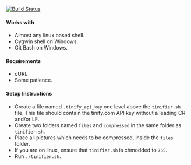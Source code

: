 [![Build Status](https://travis-ci.org/ameer1234567890/tinifier.svg?branch=master)](https://travis-ci.org/ameer1234567890/tinifier)

#### Works with
* Almost any linux based shell.
* Cygwin shell on Windows.
* Git Bash on Windows.

#### Requirements
* cURL
* Some patience.

#### Setup Instructions
* Create a file named `.tinify_api_key` one level above the `tinifier.sh` file. This file should contain the tinify.com API key without a leading CR and/or LF.
* Create two folders named `files` and `compressed` in the same folder as `tinifier.sh`.
* Place all pictures which needs to be compressed, inside the `files` folder.
* If you are on linux, ensure that `tinifier.sh` is chmodded to `755`.
* Run `./tinifier.sh`.

